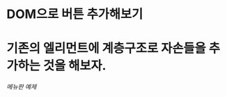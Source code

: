# DOM으로 버튼 추가해보기

# 기존의 엘리먼트에 계층구조로 자손들을 추가하는 것을 해보자.

###### <div id="test">메뉴판 예제</div>

###### <script src="add_button.js"></script>
